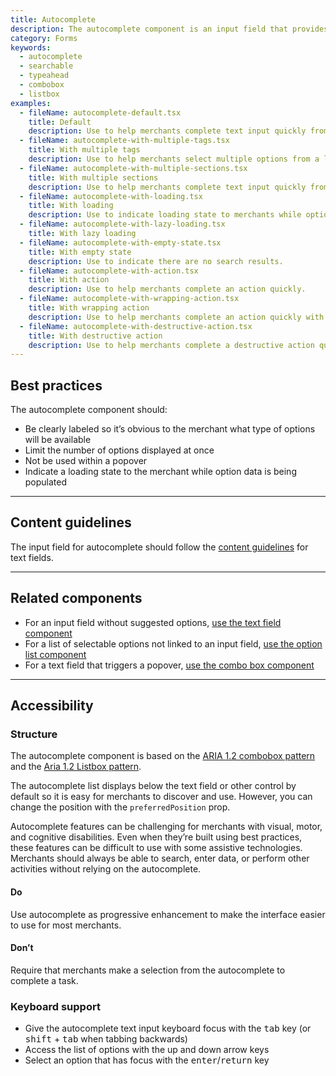 ```yaml
---
title: Autocomplete
description: The autocomplete component is an input field that provides selectable suggestions as a merchant types into it. It allows merchants to quickly search through and select from large collections of options. It's a convenience wrapper around the `Combobox` and `Listbox` components with minor UI differences.
category: Forms
keywords:
  - autocomplete
  - searchable
  - typeahead
  - combobox
  - listbox
examples:
  - fileName: autocomplete-default.tsx
    title: Default
    description: Use to help merchants complete text input quickly from a list of options.
  - fileName: autocomplete-with-multiple-tags.tsx
    title: With multiple tags
    description: Use to help merchants select multiple options from a list curated by the text input.
  - fileName: autocomplete-with-multiple-sections.tsx
    title: With multiple sections
    description: Use to help merchants complete text input quickly from a multiple sections list of options.
  - fileName: autocomplete-with-loading.tsx
    title: With loading
    description: Use to indicate loading state to merchants while option data is processing.
  - fileName: autocomplete-with-lazy-loading.tsx
    title: With lazy loading
  - fileName: autocomplete-with-empty-state.tsx
    title: With empty state
    description: Use to indicate there are no search results.
  - fileName: autocomplete-with-action.tsx
    title: With action
    description: Use to help merchants complete an action quickly.
  - fileName: autocomplete-with-wrapping-action.tsx
    title: With wrapping action
    description: Use to help merchants complete an action quickly with wrapping lines of text.
  - fileName: autocomplete-with-destructive-action.tsx
    title: With destructive action
    description: Use to help merchants complete a destructive action quickly.
---
```


## Best practices

The autocomplete component should:

- Be clearly labeled so it’s obvious to the merchant what type of options will be available
- Limit the number of options displayed at once
- Not be used within a popover
- Indicate a loading state to the merchant while option data is being populated

---

## Content guidelines

The input field for autocomplete should follow the [content guidelines](https://polaris.shopify.com/components/text-field) for text fields.

---

## Related components

- For an input field without suggested options, [use the text field component](https://polaris.shopify.com/components/text-field)
- For a list of selectable options not linked to an input field, [use the option list component](https://polaris.shopify.com/components/option-list)
- For a text field that triggers a popover, [use the combo box component](https://polaris.shopify.com/components/combobox)

---

## Accessibility

### Structure

The autocomplete component is based on the [ARIA 1.2 combobox pattern](https://www.w3.org/TR/wai-aria-practices-1.1/#combobox) and the [Aria 1.2 Listbox pattern](https://www.w3.org/TR/wai-aria-practices-1.2/#Listbox).

The autocomplete list displays below the text field or other control by default so it is easy for merchants to discover and use. However, you can change the position with the `preferredPosition` prop.

Autocomplete features can be challenging for merchants with visual, motor, and cognitive disabilities. Even when they’re built using best practices, these features can be difficult to use with some assistive technologies. Merchants should always be able to search, enter data, or perform other activities without relying on the autocomplete.

<!-- dodont -->

#### Do

Use autocomplete as progressive enhancement to make the interface easier to use for most merchants.

#### Don’t

Require that merchants make a selection from the autocomplete to complete a task.

<!-- end -->

### Keyboard support

- Give the autocomplete text input keyboard focus with the <kbd>tab</kbd> key (or <kbd>shift</kbd> + <kbd>tab</kbd> when tabbing backwards)
- Access the list of options with the up and down arrow keys
- Select an option that has focus with the <kbd>enter</kbd>/<kbd>return</kbd> key
